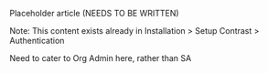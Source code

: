 <!--
title: "Single Sign On"
description: "Overview of setting up SSO"
tags: "Admin settings sso authentication"
-->

Placeholder article (NEEDS TO BE WRITTEN)

Note: This content exists already in Installation > Setup Contrast > Authentication

Need to cater to Org Admin here, rather than SA